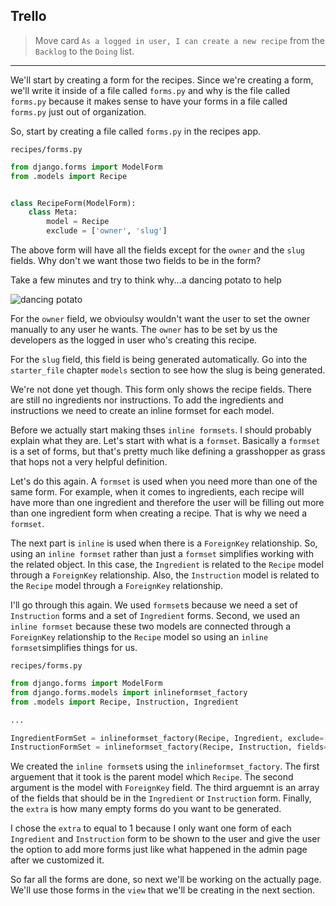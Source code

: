 
## Trello
> Move card `As a logged in user, I can create a new recipe` from the `Backlog` to the `Doing` list.
___


We'll start by creating a form for the recipes. Since we're creating a form, we'll write it inside of a file called `forms.py` and why is the file called `forms.py` because it makes sense to have your forms in a file called `forms.py` just out of organization.


So, start by creating a file called `forms.py` in the recipes app.


`recipes/forms.py`
```python
from django.forms import ModelForm
from .models import Recipe


class RecipeForm(ModelForm):
	class Meta:
		model = Recipe
		exclude = ['owner', 'slug']

```

The above form will have all the fields except for the `owner` and the `slug` fields. Why don't we want those two fields to be in the form?

Take a few minutes and try to think why...a dancing potato to help

![dancing potato](https://media1.tenor.com/images/61497871ab091f01703a3f1a624fb3c4/tenor.gif?itemid=11684043)


For the `owner` field, we obvioulsy wouldn't want the user to set the owner manually to any user he wants. The `owner` has to be set by us the developers as the logged in user who's creating this recipe.

For the `slug` field, this field is being generated automatically. Go into the `starter_file` chapter `models` section to see how the slug is being generated.


We're not done yet though. This form only shows the recipe fields. There are still no ingredients nor instructions. To add the ingredients and instructions we need to create an inline formset for each model. 

Before we actually start making thses `inline formsets`. I should probably explain what they are. Let's start with what is a `formset`. Basically a `formset` is a set of forms, but that's pretty much like defining a grasshopper as grass that hops not a very helpful definition.


Let's do this again. A `formset` is used when you need more than one of the same form. For example, when it comes to ingredients, each recipe will have more than one ingredient and therefore the user will be filling out more than one ingredient form when creating a recipe. That is why we need a `formset`.

The next part is `inline` is used when there is a `ForeignKey` relationship. So, using an `inline formset` rather than just a `formset` simplifies working with the related object. In this case, the `Ingredient` is related to the `Recipe` model through a `ForeignKey` relationship. Also, the `Instruction` model is related to the `Recipe` model through a `ForeignKey` relationship. 

I'll go through this again. We used `formset`s because we need a set of `Instruction` forms and a set of `Ingredient` forms. Second, we used an `inline formset` because these two models are connected through a `ForeignKey` relationship to the `Recipe` model so using an `inline formset`simplifies things for us.


`recipes/forms.py`
```python
from django.forms import ModelForm
from django.forms.models import inlineformset_factory
from .models import Recipe, Instruction, Ingredient

...

IngredientFormSet = inlineformset_factory(Recipe, Ingredient, exclude=['recipe'], extra=1)
InstructionFormSet = inlineformset_factory(Recipe, Instruction, fields=['description'], extra=1)
```

We created the `inline formset`s using the `inlineformset_factory`. The first arguement that it took is the parent model which `Recipe`. The second argument is the model with `ForeignKey` field. The third arguemnt is an array of the fields that should be in the `Ingredient` or `Instruction` form. Finally, the `extra` is how many empty forms do you want to be generated.

I chose the `extra` to equal to 1 because I only want one form of each `Ingredient` and `Instruction` form to be shown to the user and give the user the option to add more forms just like what happened in the admin page after we customized it.

So far all the forms are done, so next we'll be working on the actually page. We'll use those forms in the `view` that we'll be creating in the next section.

